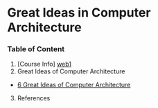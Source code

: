 # Great Ideas in Computer Architecture

### Table of Content

1. [Course Info] [web1]
2. Great Ideas of Computer Architecture
  - [6 Great Ideas of Computer Architecture][web2]
3. References

[web1]: https://github.com/MicBrain/Great-Ideas-in-Computer-Architecture/wiki/Introduction
[web2]: https://github.com/MicBrain/Great-Ideas-in-Computer-Architecture/wiki/6-Great-Ideas-of-Computer-Architecture
